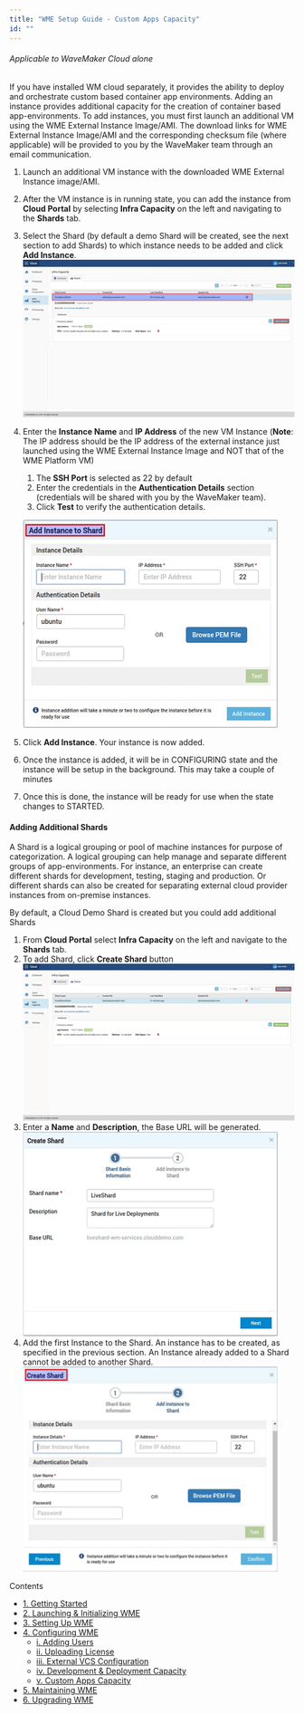 ```yaml
---
title: "WME Setup Guide - Custom Apps Capacity"
id: ""
---
```


###### Applicable to WaveMaker Cloud alone

If you have installed WM cloud separately, it provides the ability to deploy and orchestrate custom based container app environments. Adding an instance provides additional capacity for the creation of container based app-environments. To add instances, you must first launch an additional VM using the WME External Instance Image/AMI. The download links for WME External Instance Image/AMI and the corresponding checksum file (where applicable) will be provided to you by the WaveMaker team through an email communication.

1. Launch an additional VM instance with the downloaded WME External Instance image/AMI.
2. After the VM instance is in running state, you can add the instance from **Cloud Portal** by selecting **Infra Capacity** on the left and navigating to the **Shards** tab.
3. Select the Shard (by default a demo Shard will be created, see the next section to add Shards) to which instance needs to be added and click **Add Instance**. [![](/learn/assets/WME_instance1.png)](/learn/assets/WME_instance1.png)
4. Enter the **Instance Name** and **IP Address** of the new VM Instance (**Note**: The IP address should be the IP address of the external instance just launched using the WME External Instance Image and NOT that of the WME Platform VM)
    
    1. The **SSH Port** is selected as 22 by default
    2. Enter the credentials in the **Authentication Details** section (credentials will be shared with you by the WaveMaker team).
    3. Click **Test** to verify the authentication details.
    
    [![](/learn/assets/WME_instance2.png)](/learn/assets/WME_instance2.png)
5. Click **Add Instance**. Your instance is now added.
6. Once the instance is added, it will be in CONFIGURING state and the instance will be setup in the background. This may take a couple of minutes
7. Once this is done, the instance will be ready for use when the state changes to STARTED.

#### Adding Additional Shards

A Shard is a logical grouping or pool of machine instances for purpose of categorization. A logical grouping can help manage and separate different groups of app-environments. For instance, an enterprise can create different shards for development, testing, staging and production. Or different shards can also be created for separating external cloud provider instances from on-premise instances.

By default, a Cloud Demo Shard is created but you could add additional Shards

1. From **Cloud Portal** select **Infra Capacity** on the left and navigate to the **Shards** tab.
2. To add Shard, click **Create Shard** button [![](/learn/assets/WME_shard1.png)](/learn/assets/WME_shard1.png)
3. Enter a **Name** and **Description**, the Base URL will be generated. [![](/learn/assets/WME_shard2.png)](/learn/assets/WME_shard2.png)
4. Add the first Instance to the Shard. An instance has to be created, as specified in the previous section. An Instance already added to a Shard cannot be added to another Shard. [![](/learn/assets/WME_shard3.png)](/learn/assets/WME_shard3.png)

Contents

- [1\. Getting Started](/learn/installation/wavemaker-enterprise-setup-guide/)
- [2\. Launching & Initializing WME](/learn/installation/wme-setup-guide-launch-initialize/)
- [3\. Setting Up WME](/learn/installation/wme-setup-guide-access-setting/)
- [4\. Configuring WME](/learn/installation/wme-setup-guide-configuration/)
    - [i. Adding Users](/learn/installation/wme-setup-guide-configuration/#adding-users)
    - [ii. Uploading License](/learn/installation/wme-setup-guide-configuration/#uploading-license)
    - [iii. External VCS Configuration](/learn/installation/wme-setup-guide-add-external-vcs-configuration/)
    - [iv. Development & Deployment Capacity](/learn/installation/wme-setup-guide-increasing-development-deployment-capacity/)
    - [v. Custom Apps Capacity](#)
- [5\. Maintaining WME](/learn/installation/wme-setup-guide-maintenance/)
- [6\. Upgrading WME](/learn/installation/wme-setup-guide-upgrading/)
